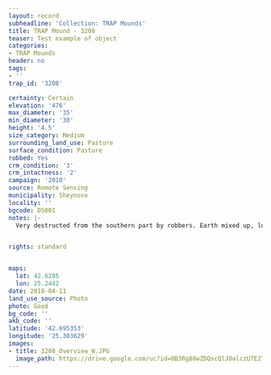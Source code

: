 ```yaml
---
layout: record
subheadline: 'Collection: TRAP Mounds'
title: TRAP Mound - 3208
teaser: Test example of object
categories:
- TRAP Mounds
header: no
tags:
- ''
trap_id: '3208'

certainty: Certain
elevation: '476'
max_diameter: '35'
min_diameter: '30'
height: '4.5'
size_category: Medium
surrounding_land_use: Pasture
surface_condition: Pasture
robbed: Yes
crm_condition: '3'
crm_intactness: '2'
campaign: '2010'
source: Remote Sensing
municipality: Sheynovo
locality: ''
bgcode: DS001
notes: |-
  Very destructed from the southern part by robbers. Earth mixed up, looks like it was digged throught and put back.


rights: standard


maps:
  lat: 42.6285
  lon: 25.2442
date: 2018-04-11
land_use_source: Photo
photo: Good
bg_code: ''
akb_code: ''
latitude: '42.695353'
longitude: '25.303629'
images:
- title: 3208_Overview_W.JPG
  image_path: https://drive.google.com/uc?id=0B3Rg88wZDQscQlJOalczUTE2TzA
---
```

